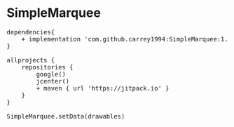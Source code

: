 # SimpleMarquee
<pre>
dependencies{
    + implementation 'com.github.carrey1994:SimpleMarquee:1.0.4'
}

allprojects {
    repositories {
        google()
        jcenter()
        + maven { url 'https://jitpack.io' }
    }
}

SimpleMarquee.setData(drawables)
</pre>
